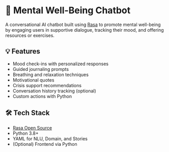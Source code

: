 # 🧠 Mental Well-Being Chatbot

A conversational AI chatbot built using [Rasa](https://rasa.com/) to promote mental well-being by engaging users in supportive dialogue, tracking their mood, and offering resources or exercises.

## 💡 Features

- Mood check-ins with personalized responses
- Guided journaling prompts
- Breathing and relaxation techniques
- Motivational quotes
- Crisis support recommendations
- Conversation history tracking (optional)
- Custom actions with Python

## 🛠 Tech Stack

- [Rasa Open Source](https://rasa.com/)
- Python 3.8+
- YAML for NLU, Domain, and Stories
- (Optional) Frontend via Python
